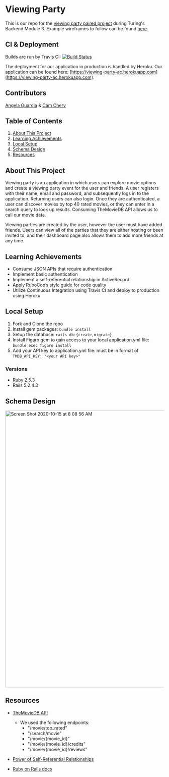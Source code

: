 # Viewing Party

This is our repo for the [viewing party paired project](https://backend.turing.io/module3/projects/viewing_party) during Turing's Backend Module 3. Example wireframes to follow can be found [here](https://backend.turing.io/module3/projects/viewing_party/wireframes).

## CI & Deployment

Builds are run by Travis CI: [![Build Status](https://travis-ci.org/ckccameron/viewing_party.svg?branch=main)](https://travis-ci.org/ckccameron/viewing_party)

The deployment for our application in production is handled by Heroku. Our application can be found here: [https://viewing-party-ac.herokuapp.com](https://viewing-party-ac.herokuapp.com).

## Contributors 
[Angela Guardia](https://github.com/AngelaGuardia) & 
[Cam Chery](https://github.com/ckccameron)

## Table of Contents
1. [About This Project](#about_this_project)
2. [Learning Achievements](#learning_achievements)
3. [Local Setup](#setup)
4. [Schema Design](#schema)
5. [Resources](#resources)

## About This Project <a name="about_this_project"></a>

Viewing party is an application in which users can explore movie options and create a viewing party event for the user and friends. A user registers with their name, email and password, and subsequently logs in to the application. Returning users can also login. Once they are authenticated, a user can discover movies by top 40 rated movies, or they can enter in a search query to look up results. Consuming TheMovieDB API allows us to call our movie data.

Viewing parties are created by the user, however the user must have added friends. Users can view all of the parties that they are either hosting or been invited to, and their dashboard page also allows them to add more friends at any time. 

## Learning Achievements <a name="learning_achievements"></a>

- Consume JSON APIs that require authentication
- Implement basic authentication 
- Implement a self-referential relationship in ActiveRecord 
- Apply RuboCop’s style guide for code quality 
- Utilize Continuous Integration using Travis CI and deploy to production using Heroku

## Local Setup <a name="setup"></a>

1. Fork and Clone the repo
2. Install gem packages: `bundle install`
3. Setup the database: `rails db:{create,migrate}`
4. Install Figaro gem to gain access to your local application.yml file: `bundle exec figaro install`
5. Add your API key to application.yml file: must be in format of `TMDB_API_KEY: "<your API key>"`

  ### Versions

  - Ruby 2.5.3
  - Rails 5.2.4.3
  
## Schema Design <a name="schema"></a>

<img width="877" alt="Screen Shot 2020-10-15 at 8 08 56 AM" src="https://user-images.githubusercontent.com/57038617/96149478-3757ad00-0ebe-11eb-97f5-2b450efca0c9.png">

## Resources <a name="resources"></a>
- [TheMovieDB API](https://developers.themoviedb.org/3/getting-started/introduction)
  - We used the following endpoints:
    - "/movie/top_rated"
    - "/search/movie"
    - "/movie/{movie_id}"
    - "/movie/{movie_id}/credits"
    - "/movie/{movie_id}/reviews"
    
- [Power of Self-Referential Relationships](https://medium.com/@ingridf/the-power-of-self-referential-associations-in-rails-and-self-joins-a9d31b181e4)

- [Ruby on Rails docs](https://apidock.com/rails)
